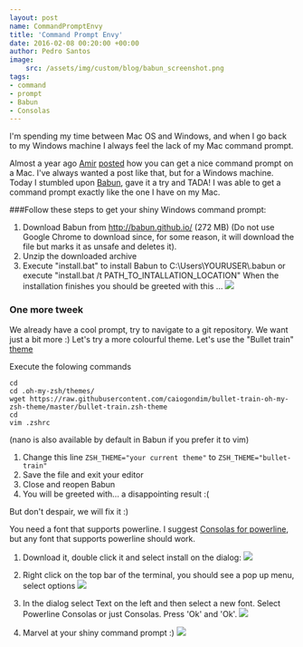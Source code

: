 ```yaml
---
layout: post
name: CommandPromptEnvy
title: 'Command Prompt Envy'
date: 2016-02-08 00:20:00 +00:00
author: Pedro Santos
image:
    src: /assets/img/custom/blog/babun_screenshot.png
tags:
- command 
- prompt
- Babun
- Consolas
---
```


I'm spending my time between Mac OS and Windows, and when I go back to my Windows machine I always feel the lack of my Mac command prompt. 

Almost a year ago [Amir](https://twitter.com/amirbazazi) [posted](http://codurance.com/2015/03/16/installing-zprezto-a-quick-guide/) how you can get a nice command prompt on a Mac. I've always wanted a post like that, but for a Windows machine. Today I stumbled upon [Babun](http://babun.github.io/), gave it a try and TADA! I was able to get a command prompt exactly like the one I have on my Mac.

###Follow these steps to get your shiny Windows command prompt:
1. Download Babun from http://babun.github.io/ (272 MB) 
 (Do not use Google Chrome to download since, for some reason, it will download the file but marks it as unsafe and deletes it).
2. Unzip the downloaded archive
3. Execute "install.bat" to install Babun to C:\Users\YOURUSER\\.babun or execute "install.bat /t PATH_TO_INTALLATION_LOCATION"
 When the installation finishes you should be greeted with this ... <img src="https://raw.githubusercontent.com/babun/babun.github.io/master/images/screenshots/screen_welcome.png" class="img img-responsive style-screengrab ">

### One more tweek
We already have a cool prompt, try to navigate to a git repository. We want just a bit more :) Let's try a more colourful theme.
Let's use the "Bullet train" [theme](https://github.com/caiogondim/bullet-train-oh-my-zsh-theme)

Execute the folowing commands
 ```
 cd
 cd .oh-my-zsh/themes/
 wget https://raw.githubusercontent.com/caiogondim/bullet-train-oh-my-zsh-theme/master/bullet-train.zsh-theme
 cd
 vim .zshrc 
 ```
 (nano is also available by default in Babun if you prefer it to vim)
 
1. Change this line ```ZSH_THEME="your current theme"``` to ```ZSH_THEME="bullet-train"```
2. Save the file and exit your editor
3. Close and reopen Babun
4. You will be greeted with... a disappointing result :( 

But don't despair, we will fix it :)

You need a font that supports powerline. I suggest [Consolas for powerline](https://github.com/runsisi/consolas-font-for-powerline), but any font that supports powerline should work. 

1. Download it, double click it and select install on the dialog: <img src="http://imgur.com/0vQXJyS.png" class="img img-responsive style-screengrab">

2. Right click on the top bar of the terminal, you should see a pop up menu, select options <img src="http://imgur.com/GQjMkDe.png" class="img img-responsive style-screengrab">

3. In the dialog select Text on the left and then select a new font. Select Powerline Consolas or just Consolas. Press 'Ok' and 'Ok'. <img src="http://imgur.com/I0KnSVi.png" class="img img-responsive style-screengrab">

4. Marvel at your shiny command prompt :) <img src="http://imgur.com/41klopT.png" class="img img-responsive style-screengrab">
